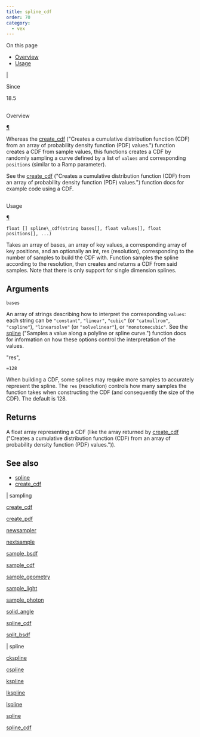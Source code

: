 ```yaml
---
title: spline_cdf
order: 70
category:
  - vex
---
```


On this page

- [Overview](#overview)
- [Usage](#usage)

|

Since

18.5

##

Overview

[¶](#overview)

Whereas the [create_cdf](create_cdf.html) ("Creates a cumulative distribution function (CDF) from an array of probability density function (PDF) values.") function creates a CDF from sample values, this functions creates a CDF by randomly sampling a curve defined by a list of `values` and corresponding `positions` (similar to a Ramp parameter).

See the [create_cdf](create_cdf.html) ("Creates a cumulative distribution function (CDF) from an array of probability density function (PDF) values.") function docs for example code using a CDF.

##

Usage

[¶](#usage)

`float [] spline\_cdf(string bases[], float values[], float positions[], ...)`

Takes an array of bases, an array of key values, a corresponding array of key
positions, and an optionally an int, res (resolution), corresponding to the number of samples
to build the CDF with. Function samples the spline according to the resolution,
then creates and returns a CDF from said samples. Note that there is only support
for single dimension splines.

## Arguments

`bases`

An array of strings describing how to interpret the corresponding `values`: each string can be `"constant"`, `"linear"`, `"cubic"` (or `"catmullrom"`, `"cspline"`), `"linearsolve"` (or `"solvelinear"`), or `"monotonecubic"`. See the [spline](spline.html) ("Samples a value along a polyline or spline curve.") function docs for information on how these options control the interpretation of the values.

"res",

`=128`

When building a CDF, some splines may require more samples to accurately represent the spline. The `res` (resolution) controls how many samples the function takes when constructing the CDF (and consequently the size of the CDF). The default is 128.

## Returns

A float array representing a CDF (like the array returned by [create_cdf](create_cdf.html) ("Creates a cumulative distribution function (CDF) from an array of probability density function (PDF) values.")).

## See also

- [spline](spline.html)
- [create_cdf](create_cdf.html)

|
sampling

[create_cdf](create_cdf.html)

[create_pdf](create_pdf.html)

[newsampler](newsampler.html)

[nextsample](nextsample.html)

[sample_bsdf](sample_bsdf.html)

[sample_cdf](sample_cdf.html)

[sample_geometry](sample_geometry.html)

[sample_light](sample_light.html)

[sample_photon](sample_photon.html)

[solid_angle](solid_angle.html)

[spline_cdf](spline_cdf.html)

[split_bsdf](split_bsdf.html)

|
spline

[ckspline](ckspline.html)

[cspline](cspline.html)

[kspline](kspline.html)

[lkspline](lkspline.html)

[lspline](lspline.html)

[spline](spline.html)

[spline_cdf](spline_cdf.html)
